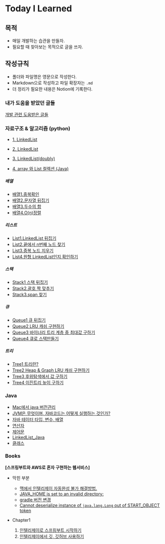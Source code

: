 # Today I Learned 


## 목적
- 매일 개발하는 습관을 만들자. 
- 필요할 때 찾아보는 목적으로 글을 쓰자. 



## 작성규칙
- 폴더와 파일명은 영문으로 작성한다. 
- Markdown으로 작성하고 파일 확장자는 `.md`
- 더 정리가 필요한 내용은 Notion에 기록한다. 



### 내가 도움을 받았던 글들
[개발 관련 도움받은 글들](Tips.md)
### 자료구조 & 알고리즘 (python)

-  [1. LinkedList](/Algorithm/LinkedList_01.md)
-  [2. LinkedList](https://github.com/numuduwer/TIL/tree/main/Algorithm/LinkedList_02.md)
-  [3. LinkedList(doubly)](https://github.com/numuduwer/TIL/tree/main/Algorithm/LinkedList_03.md)

-  [4. array 와 List 컬렉션 (Java)](https://github.com/numuduwer/TIL/tree/main/Algorithm/Array.md)
##### 배열 
-  [배열1.중복확인](/Algorithm/arr1.md)
-  [배열2.문자열 뒤집기](/Algorithm/arr2.md)
-  [배열3.두수의 합](/Algorithm/arr3.md)
-  [배열4.O(n)정렬](/Algorithm/arr4.md)
##### 리스트 
-  [List1.LinkedList 뒤집기](/Algorithm/list1.md)
-  [List2.끝에서 n번째 노드 찾기](/Algorithm/list2.md)
-  [List3.중복 노드 지우기](/Algorithm/list3.md)
-  [List4.원형 LinkedList인지 확인하기](/Algorithm/list4.md)
##### 스택
-  [Stack1 스택 뒤집기](/Algorithm/stack1.md)
-  [Stack2.괄호 짝 맞추기](/Algorithm/stack2.md)
-  [Stack3.span 찾기](/Algorithm/stack3.md)

##### 큐
-  [Queue1 큐 뒤집기](/Algorithm/queue1.md) 
-  [Queue2 LRU 캐쉬 구현하기](/Algorithm/queue2.md)
-  [Queue3 바이너리 트리 계층 중 최대값 구하기](/Algorithm/queue3.md)
-  [Queue4 큐로 스택만들기](/Algorithm/queue4.md)

##### 트리
-  [Tree1 트리란?](/Algorithm/tree1.md) 
-  [Tree2 Heap & Graph LRU 캐쉬 구현하기](/Algorithm/tree2.md)
-  [Tree3 후위탐색에서 값 구하기](/Algorithm/tree01.md)
-  [Tree4 이진트리 높이 구하기](/Algorithm/tree02.md)



### Java 


- [Mac에서 java 버전관리](version.md)
- [JVM은 무엇이며, 자바코드는 어떻게 실행하는 것인가?](https://github.com/numuduwer/TIL/tree/main/Java/LiveStudy[day1].md)
- [자바 테이터 타입, 변수, 배열](https://github.com/numuduwer/TIL/tree/main/Java/LiveStudy[day2].md)
- [연산자](https://github.com/numuduwer/TIL/tree/main/Java/LiveStudy[day3].md)
- [제어문](https://github.com/numuduwer/TIL/tree/main/Java/LiveStudy[day4].md) 
- [LinkedList_Java](https://github.com/numuduwer/TIL/tree/main/Java/LiveStudy[day4][LinkedList].md) 
- [클래스](https://github.com/numuduwer/TIL/tree/main/Java/LiveStudy[day5].md) 


### Books 

<Strong>[스프링부트와 AWS로 혼자 구현하는 웹서비스]</strong>
- 막힌 부분
  - [맥에서 인텔리제이 자동완성 불가 해결방법.](https://github.com/numuduwer/TIL/tree/main/Books/springboot_aws_webservice/solution/01.md)
  - [JAVA_HOME is set to an invalid directory:](https://github.com/numuduwer/TIL/tree/main/Books/springboot_aws_webservice/solution/02.md)
  - [gradle 버전 변경](https://github.com/numuduwer/TIL/tree/main/Books/springboot_aws_webservice/solution/03.md)
  - [Cannot deserialize instance of `java.lang.Long` out of START_OBJECT token](https://github.com/numuduwer/TIL/tree/main/Books/springboot_aws_webservice/solution/04.md)


- Chapter1
  1. [인텔리제이로 스프링부트 시작하기](https://github.com/numuduwer/TIL/tree/main/Books/springboot_aws_webservice/springboot_01.md)
  2. [인텔리제이에서 깃, 깃허브 사용하기](https://github.com/numuduwer/TIL/tree/main/Books/springboot_aws_webservice/springboot_02.md)
